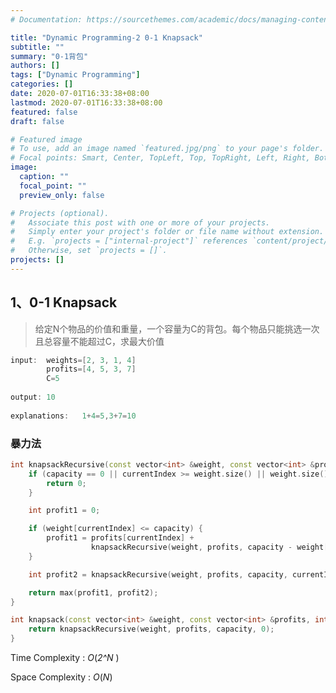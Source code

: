 ```yaml
---
# Documentation: https://sourcethemes.com/academic/docs/managing-content/

title: "Dynamic Programming-2 0-1 Knapsack"
subtitle: ""
summary: "0-1背包"
authors: []
tags: ["Dynamic Programming"]
categories: []
date: 2020-07-01T16:33:38+08:00
lastmod: 2020-07-01T16:33:38+08:00
featured: false
draft: false

# Featured image
# To use, add an image named `featured.jpg/png` to your page's folder.
# Focal points: Smart, Center, TopLeft, Top, TopRight, Left, Right, BottomLeft, Bottom, BottomRight.
image:
  caption: ""
  focal_point: ""
  preview_only: false

# Projects (optional).
#   Associate this post with one or more of your projects.
#   Simply enter your project's folder or file name without extension.
#   E.g. `projects = ["internal-project"]` references `content/project/deep-learning/index.md`.
#   Otherwise, set `projects = []`.
projects: []
---
```


## 1、0-1 Knapsack

> 给定N个物品的价值和重量，一个容量为C的背包。每个物品只能挑选一次且总容量不能超过C，求最大价值

```c++
input:	weights=[2, 3, 1, 4]
    	profits=[4, 5, 3, 7]
    	C=5
    
output:	10  
  
explanations:	1+4=5,3+7=10
```

### 暴力法

```c++
int knapsackRecursive(const vector<int> &weight, const vector<int> &profits, int capacity, int currentIndex) {
    if (capacity == 0 || currentIndex >= weight.size() || weight.size() != profits.size()) {
        return 0;
    }

    int profit1 = 0;

    if (weight[currentIndex] <= capacity) {
        profit1 = profits[currentIndex] +
                  knapsackRecursive(weight, profits, capacity - weight[currentIndex], currentIndex + 1);
    }

    int profit2 = knapsackRecursive(weight, profits, capacity, currentIndex + 1);

    return max(profit1, profit2);
}

int knapsack(const vector<int> &weight, const vector<int> &profits, int capacity) {
    return knapsackRecursive(weight, profits, capacity, 0);
}
```

Time Complexity : *O*(*2^N* )

Space Complexity : *O*(*N*)